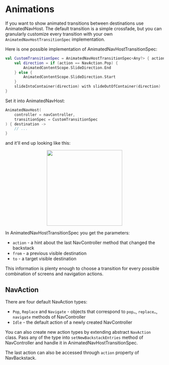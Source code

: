 # Animations

If you want to show animated transitions between destinations use AnimatedNavHost. The default transition is a simple crossfade, but you can granularly customize every transition with your own `AnimatedNavHostTransitionSpec` implementation.

Here is one possible implementation of AnimatedNavHostTransitionSpec:

```kotlin
val CustomTransitionSpec = AnimatedNavHostTransitionSpec<Any?> { action, _, _ ->
    val direction = if (action == NavAction.Pop) {
        AnimatedContentScope.SlideDirection.End
    } else {
        AnimatedContentScope.SlideDirection.Start
    }
    slideIntoContainer(direction) with slideOutOfContainer(direction)
}
```

Set it into AnimatedNavHost:

```kotlin
AnimatedNavHost(
    controller = navController,
    transitionSpec = CustomTransitionSpec
) { destination ->
    // ...
}
```

and it'll end up looking like this:

<p align="center">
    <img width="240" src="https://user-images.githubusercontent.com/5606565/152329115-827e073e-c59d-4793-9f03-f9f684037a28.gif" />
</p>

In AnimatedNavHostTransitionSpec you get the parameters:

- `action` - a hint about the last NavController method that changed the backstack
- `from` - a previous visible destination
- `to` - a target visible destination

This information is plenty enough to choose a transition for every possible combination of screens and navigation actions.

## NavAction

There are four default NavAction types:

- `Pop`, `Replace` and `Navigate` - objects that correspond to `pop…`, `replace…`, `navigate` methods of NavController
- `Idle` - the default action of a newly created NavController

You can also create new action types by extending abstract `NavAction` class. Pass any of the type into `setNewBackstackEntries` method of NavController and handle it in AnimatedNavHostTransitionSpec.

The last action can also be accessed through `action` property of NavBackstack.